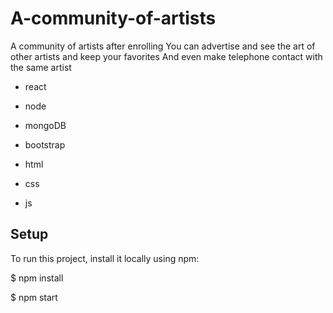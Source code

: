 # A-community-of-artists

A community of artists after enrolling
You can advertise and see the art of other artists and keep your favorites
And even make telephone contact with the same artist

- react 

- node 

- mongoDB

- bootstrap 

- html

- css

- js

## Setup
To run this project, install it locally using npm:

$ npm install

$ npm start
